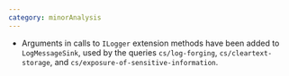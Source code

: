 ```yaml
---
category: minorAnalysis
---
```

* Arguments in calls to `ILogger` extension methods have been added to `LogMessageSink`, used by the queries `cs/log-forging`, `cs/cleartext-storage`, and `cs/exposure-of-sensitive-information`.
